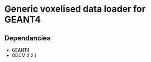 Generic voxelised data loader for GEANT4
========================================

Dependancies
------------
* GEANT4
* GDCM 2.2.1
